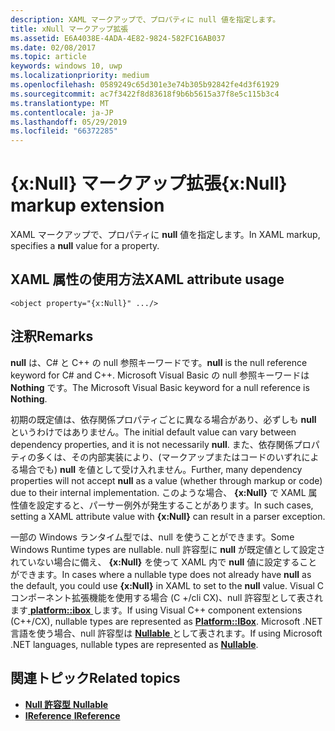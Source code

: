 ```yaml
---
description: XAML マークアップで、プロパティに null 値を指定します。
title: xNull マークアップ拡張
ms.assetid: E6A4038E-4ADA-4E82-9824-582FC16AB037
ms.date: 02/08/2017
ms.topic: article
keywords: windows 10, uwp
ms.localizationpriority: medium
ms.openlocfilehash: 0589249c65d301e3e74b305b92842fe4d3f61929
ms.sourcegitcommit: ac7f3422f8d83618f9b6b5615a37f8e5c115b3c4
ms.translationtype: MT
ms.contentlocale: ja-JP
ms.lasthandoff: 05/29/2019
ms.locfileid: "66372285"
---
```

# <a name="xnull-markup-extension"></a><span data-ttu-id="e7ea8-104">{x:Null} マークアップ拡張</span><span class="sxs-lookup"><span data-stu-id="e7ea8-104">{x:Null} markup extension</span></span>


<span data-ttu-id="e7ea8-105">XAML マークアップで、プロパティに **null** 値を指定します。</span><span class="sxs-lookup"><span data-stu-id="e7ea8-105">In XAML markup, specifies a **null** value for a property.</span></span>

## <a name="xaml-attribute-usage"></a><span data-ttu-id="e7ea8-106">XAML 属性の使用方法</span><span class="sxs-lookup"><span data-stu-id="e7ea8-106">XAML attribute usage</span></span>

``` syntax
<object property="{x:Null}" .../>
```

## <a name="remarks"></a><span data-ttu-id="e7ea8-107">注釈</span><span class="sxs-lookup"><span data-stu-id="e7ea8-107">Remarks</span></span>

<span data-ttu-id="e7ea8-108">**null** は、C# と C++ の null 参照キーワードです。</span><span class="sxs-lookup"><span data-stu-id="e7ea8-108">**null** is the null reference keyword for C# and C++.</span></span> <span data-ttu-id="e7ea8-109">Microsoft Visual Basic の null 参照キーワードは **Nothing** です。</span><span class="sxs-lookup"><span data-stu-id="e7ea8-109">The Microsoft Visual Basic keyword for a null reference is **Nothing**.</span></span>

<span data-ttu-id="e7ea8-110">初期の既定値は、依存関係プロパティごとに異なる場合があり、必ずしも **null** というわけではありません。</span><span class="sxs-lookup"><span data-stu-id="e7ea8-110">The initial default value can vary between dependency properties, and it is not necessarily **null**.</span></span> <span data-ttu-id="e7ea8-111">また、依存関係プロパティの多くは、その内部実装により、(マークアップまたはコードのいずれによる場合でも) **null** を値として受け入れません。</span><span class="sxs-lookup"><span data-stu-id="e7ea8-111">Further, many dependency properties will not accept **null** as a value (whether through markup or code) due to their internal implementation.</span></span> <span data-ttu-id="e7ea8-112">このような場合、 **{x:Null}** で XAML 属性値を設定すると、パーサー例外が発生することがあります。</span><span class="sxs-lookup"><span data-stu-id="e7ea8-112">In such cases, setting a XAML attribute value with **{x:Null}** can result in a parser exception.</span></span>

<span data-ttu-id="e7ea8-113">一部の Windows ランタイム型では、null を使うことができます。</span><span class="sxs-lookup"><span data-stu-id="e7ea8-113">Some Windows Runtime types are nullable.</span></span> <span data-ttu-id="e7ea8-114">null 許容型に **null** が既定値として設定されていない場合に備え、 **{x:Null}** を使って XAML 内で **null** 値に設定することができます。</span><span class="sxs-lookup"><span data-stu-id="e7ea8-114">In cases where a nullable type does not already have **null** as the default, you could use **{x:Null}** in XAML to set to the **null** value.</span></span> <span data-ttu-id="e7ea8-115">Visual C コンポーネント拡張機能を使用する場合 (C +/cli CX)、null 許容型として表されます[ **platform::ibox<T>** ](https://docs.microsoft.com/cpp/cppcx/platform-ibox-interface)します。</span><span class="sxs-lookup"><span data-stu-id="e7ea8-115">If using Visual C++ component extensions (C++/CX), nullable types are represented as [**Platform::IBox<T>**](https://docs.microsoft.com/cpp/cppcx/platform-ibox-interface).</span></span> <span data-ttu-id="e7ea8-116">Microsoft .NET 言語を使う場合、null 許容型は [**Nullable<T>** ](https://docs.microsoft.com/dotnet/api/system.nullable-1?redirectedfrom=MSDN) として表されます。</span><span class="sxs-lookup"><span data-stu-id="e7ea8-116">If using Microsoft .NET languages, nullable types are represented as [**Nullable<T>**](https://docs.microsoft.com/dotnet/api/system.nullable-1?redirectedfrom=MSDN).</span></span>

## <a name="related-topics"></a><span data-ttu-id="e7ea8-117">関連トピック</span><span class="sxs-lookup"><span data-stu-id="e7ea8-117">Related topics</span></span>

* [<span data-ttu-id="e7ea8-118">**Null 許容型<T>** </span><span class="sxs-lookup"><span data-stu-id="e7ea8-118">**Nullable<T>**</span></span>](https://docs.microsoft.com/dotnet/api/system.nullable-1?redirectedfrom=MSDN)
* [<span data-ttu-id="e7ea8-119">**IReference<T>** </span><span class="sxs-lookup"><span data-stu-id="e7ea8-119">**IReference<T>**</span></span>](https://docs.microsoft.com/uwp/api/Windows.Foundation.IReference_T_)
 

